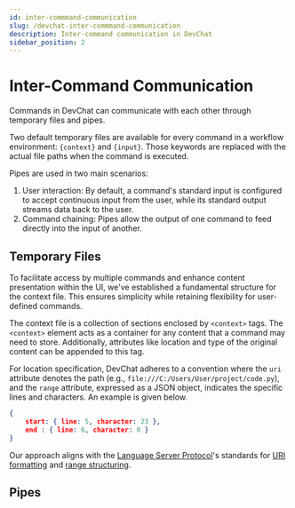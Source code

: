 ```yaml
---
id: inter-commmand-communication
slug: /devchat-inter-commmand-communication
description: Inter-command communication in DevChat
sidebar_position: 2
---
```


# Inter-Command Communication

Commands in DevChat can communicate with each other through temporary files and pipes.

Two default temporary files are available for every command in a workflow environment: `{context}` and `{input}`.
Those keywords are replaced with the actual file paths when the command is executed.

Pipes are used in two main scenarios:
1. User interaction: By default, a command's standard input is configured to accept continuous input from the user, while its standard output streams data back to the user.
2. Command chaining: Pipes allow the output of one command to feed directly into the input of another.

## Temporary Files

To facilitate access by multiple commands and enhance content presentation within the UI, we've established a fundamental structure for the context file.
This ensures simplicity while retaining flexibility for user-defined commands.

The context file is a collection of sections enclosed by `<context>` tags.
The `<context>` element acts as a container for any content that a command may need to store.
Additionally, attributes like location and type of the original content can be appended to this tag.

For location specification, DevChat adheres to a convention where the `uri` attribute denotes the path (e.g., `file:///C:/Users/User/project/code.py`), and the `range` attribute, expressed as a JSON object, indicates the specific lines and characters. An example is given below.

```json
{
    start: { line: 5, character: 23 },
    end : { line: 6, character: 0 }
}
```

Our approach aligns with the [Language Server Protocol](https://microsoft.github.io/language-server-protocol/)'s standards for [URI formatting](https://microsoft.github.io/language-server-protocol/specifications/specification-current/#uri) and [range structuring](https://microsoft.github.io/language-server-protocol/specifications/specification-current/#range).

## Pipes